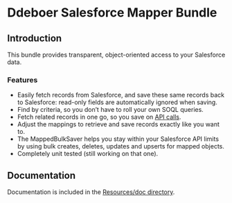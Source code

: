 Ddeboer Salesforce Mapper Bundle
================================

Introduction
------------

This bundle provides transparent, object-oriented access to your Salesforce
data. 

### Features

* Easily fetch records from Salesforce, and save these same records back to
  Salesforce: read-only fields are automatically ignored when saving.
* Find by criteria, so you don’t have to roll your own SOQL queries.
* Fetch related records in one go, so you save on
[API calls](http://www.salesforce.com/us/developer/docs/api/Content/implementation_considerations.htm#topic-title_request_metering).
* Adjust the mappings to retrieve and save records exactly like you want to.
* The MappedBulkSaver helps you stay within your Salesforce API limits by using 
  bulk creates, deletes, updates and upserts for mapped objects.
* Completely unit tested (still working on that one).

Documentation
-------------

Documentation is included in the [Resources/doc directory](http://github.com/ddeboer/DdeboerSalesforceMapperBundle/tree/master/Resources/doc/index.md).